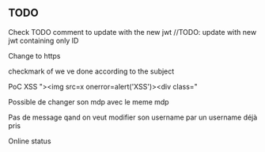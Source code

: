 ## TODO ##

Check TODO comment to update with the new jwt
		//TODO: update with new jwt containing only ID

Change to https

checkmark of we ve done according to the subject


PoC XSS
"><img src=x onerror=alert('XSS')><div class="



Possible de changer son mdp avec le meme mdp

Pas de message qand on veut modifier son username par un username déjà pris

Online status 